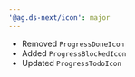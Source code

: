 ```yaml
---
'@ag.ds-next/icon': major
---
```


- Removed `ProgressDoneIcon`
- Added `ProgressBlockedIcon`
- Updated `ProgressTodoIcon`
